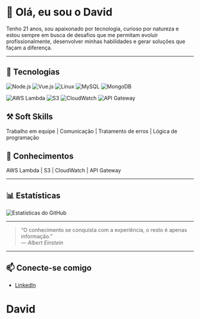 # 👋 Olá, eu sou o David

Tenho 21 anos, sou apaixonado por tecnologia, curioso por natureza e estou sempre em busca de desafios que me permitam evoluir profissionalmente, desenvolver minhas habilidades e gerar soluções que façam a diferença.

---

## 🧰 Tecnologias

<p>
  <img src="https://img.shields.io/badge/Node.js-339933?style=for-the-badge&logo=node.js&logoColor=white" alt="Node.js" />
  <img src="https://img.shields.io/badge/Vue.js-35495E?style=for-the-badge&logo=vuedotjs&logoColor=4FC08D" alt="Vue.js" />
  <img src="https://img.shields.io/badge/Linux-FCC624?style=for-the-badge&logo=linux&logoColor=black" alt="Linux" />
  <img src="https://img.shields.io/badge/MySQL-4479A1?style=for-the-badge&logo=mysql&logoColor=white" alt="MySQL" />
  <img src="https://img.shields.io/badge/MongoDB-47A248?style=for-the-badge&logo=mongodb&logoColor=white" alt="MongoDB" />
</p>

<p>
  <img src="https://img.shields.io/badge/AWS-Lambda-FF9900?style=for-the-badge&logo=aws-lambda&logoColor=white" alt="AWS Lambda" />
  <img src="https://img.shields.io/badge/Amazon_S3-569A31?style=for-the-badge&logo=amazonaws&logoColor=white" alt="S3" />
  <img src="https://img.shields.io/badge/AWS-CloudWatch-1F3F81?style=for-the-badge&logo=amazoncloudwatch&logoColor=white" alt="CloudWatch" />
  <img src="https://img.shields.io/badge/API_Gateway-FF9900?style=for-the-badge&logo=amazonapigateway&logoColor=white" alt="API Gateway" />
</p>

## ⚒️ Soft Skills
Trabalho em equipe | Comunicação | Tratamento de erros | Lógica de programação

## 🧠 Conhecimentos
AWS Lambda | S3 | CloudWatch | API Gateway

---

## 📊 Estatísticas

![Estatísticas do GitHub](https://github-readme-stats.vercel.app/api?username=Zenon-Famous&show_icons=true&theme=default)

---

> “O conhecimento se conquista com a experiência, o resto é apenas informação.”  
> — *Albert Einstein*

---

## 📫 Conecte-se comigo

- [LinkedIn]([https://www.linkedin.com/in/david-passos-almeida-418147254/])  
# David
